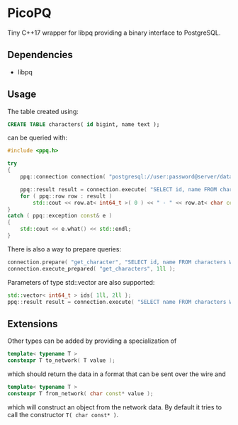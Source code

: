 # PicoPQ

Tiny C++17 wrapper for libpq providing a binary interface to PostgreSQL.

## Dependencies

- libpq

## Usage

The table created using:

```SQL
CREATE TABLE characters( id bigint, name text );
```

can be queried with:

```C++
#include <ppq.h>

try
{
    ppq::connection connection( "postgresql://user:password@server/database" );

    ppq::result result = connection.execute( "SELECT id, name FROM characters WHERE id = $1", 1ll );
    for ( ppq::row row : result )
        std::cout << row.at< int64_t >( 0 ) << " - " << row.at< char const* >( 1 ) << std::endl;
}
catch ( ppq::exception const& e )
{
    std::cout << e.what() << std::endl;
}
```

There is also a way to prepare queries:

```C++
connection.prepare( "get_character", "SELECT id, name FROM characters WHERE id = $1" );
connection.execute_prepared( "get_characters", 1ll );
```

Parameters of type std::vector are also supported:

```C++
std::vector< int64_t > ids{ 1ll, 2ll };
ppq::result result = connection.execute( "SELECT name FROM characters WHERE id = ANY($1)", ids );
```

## Extensions
Other types can be added by providing a specialization of

```C++
template< typename T >
constexpr T to_network( T value );
```

which should return the data in a format that can be sent over the wire and

```C++
template< typename T >
constexpr T from_network( char const* value );
```

which will construct an object from the network data.  By default it tries to call the constructor `T( char const* )`.